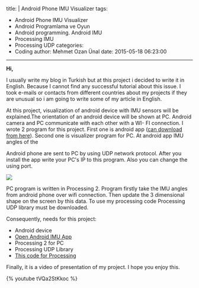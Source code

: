 title: |
  Android Phone IMU Visualizer
tags:
  - Android Phone IMU Visualizer
  - Android Programlama ve Oyun
  - Android programming. Android IMU
  - Processing IMU
  - Processing UDP
categories:
  -  Coding
author: Mehmet Ozan Ünal
date: 2015-05-18 06:23:00
---
**Hi,**  

I usually write my blog in Turkish but at this project i decided to write it in English. Because I cannot find any successful tutorial about this issue. I took e-mails or contacts from different countries about my projects if they are unusual so i am going to write some of my article in English.  

At this project, visualization of android device with IMU sensors will be explained.The orientation of an android device will be shown at PC. Android camera and PC communicate with each other with a WI- FI connection. I wrote 2 program for this project. First one is android app ([can download from here](https://drive.google.com/file/d/0B5j__Lyt9ozbNG9SdVBOOVowTjg/view?usp=sharing)). Second one is visualizer program for PC. At android app IMU angles of the  
<!-- more -->Android phone are sent to PC by using UDP network protocol. After you install the app write your PC's IP to this program. Also you can change the using port.  

![](https://3.bp.blogspot.com/-G-J9t8jfIME/VVlD7XUMQYI/AAAAAAAALCI/jJMdZmSw2cU/s720/Screenshot_2015-05-18-04-42-20.png)

PC program is written in Processing 2\. Program firstly take the IMU angles from android phone over wifi connection. Then update the 3 dimensional shape on the screen by this data. To use my processing code Processing UDP library must be downloaded.

Consequently, needs for this project:  

*   Android device
*   [Open Android IMU App](https://drive.google.com/file/d/0B5j__Lyt9ozbNG9SdVBOOVowTjg/view)
*   Processing 2 for PC
*   Processing UDP Library
*   [This code for Processing](https://drive.google.com/file/d/0B5j__Lyt9ozbcXc1b1dDbXQ1Vms/view?usp=sharing)

Finally, it is a video of presentation of my project. I hope you enjoy this.  

{% youtube tVQa2StKkoc %}
